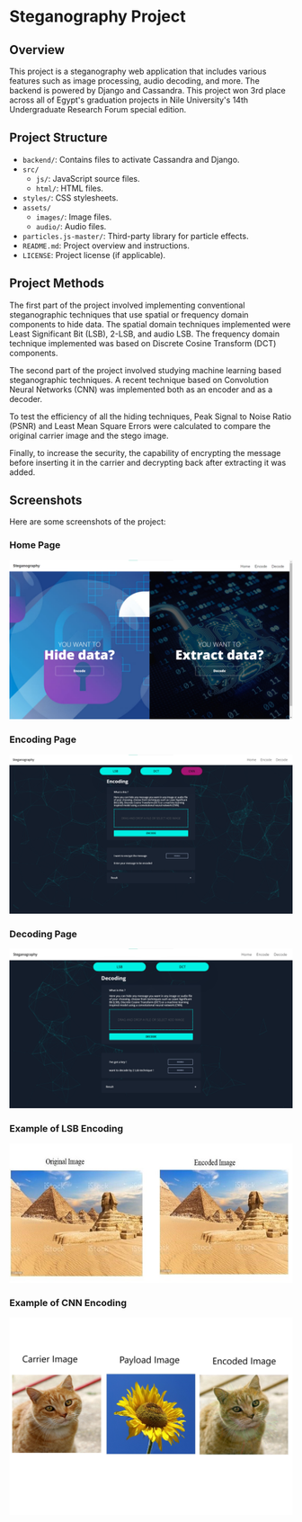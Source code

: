 # Steganography Project

## Overview
This project is a steganography web application that includes various features such as image processing, audio decoding, and more. The backend is powered by Django and Cassandra. This project won 3rd place across all of Egypt's graduation projects in Nile University's 14th Undergraduate Research Forum special edition.

## Project Structure
- `backend/`: Contains files to activate Cassandra and Django.
- `src/`
  - `js/`: JavaScript source files.
  - `html/`: HTML files.
- `styles/`: CSS stylesheets.
- `assets/`
  - `images/`: Image files.
  - `audio/`: Audio files.
- `particles.js-master/`: Third-party library for particle effects.
- `README.md`: Project overview and instructions.
- `LICENSE`: Project license (if applicable).

## Project Methods

The first part of the project involved implementing conventional steganographic techniques that use spatial or frequency domain components to hide data. The spatial domain techniques implemented were Least Significant Bit (LSB), 2-LSB, and audio LSB. The frequency domain technique implemented was based on Discrete Cosine Transform (DCT) components.

The second part of the project involved studying machine learning based steganographic techniques. A recent technique based on Convolution Neural Networks (CNN) was implemented both as an encoder and as a decoder.

To test the efficiency of all the hiding techniques, Peak Signal to Noise Ratio (PSNR) and Least Mean Square Errors were calculated to compare the original carrier image and the stego image.

Finally, to increase the security, the capability of encrypting the message before inserting it in the carrier and decrypting back after extracting it was added.

## Screenshots
Here are some screenshots of the project:

### Home Page
![Home Page](assets/images/home_page.png)

### Encoding Page
![Encoding Page](assets/images/encoding_page.png)

### Decoding Page
![Decoding Page](assets/images/decoding_page.png)

### Example of LSB Encoding
![LSB Encoding](assets/images/lsb_encoding.jpg)

### Example of CNN Encoding
![CNN Encoding](assets/images/cnn_encoding.jpg)
